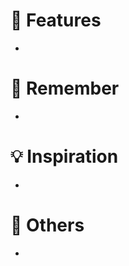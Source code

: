<!-- You can also use github issues -->
<!-- NOTE: This is a private file made for personal notes, don't forget to add gitignore it -->

# 🚧 Features

<!-- feature requests goes here -->

-

# 🧠 Remember

<!-- rules & conventions to follow -->

-

# 💡 Inspiration

<!-- add links to websites that resonates with the project -->

-

# 📝 Others

<!-- other misc specs/details goes here -->

-
